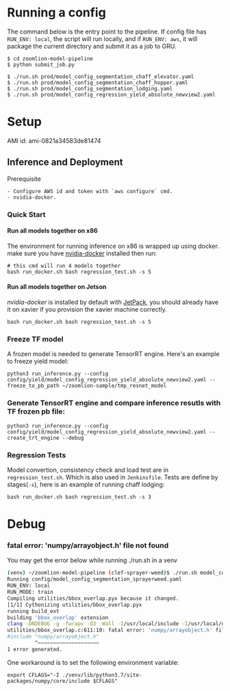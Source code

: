 # Running a config

The command below is the entry point to the pipeline. 
If config file has `RUN_ENV: local`, the script will run locally, and if `RUN_ENV: aws`, 
it will package the current  directory and submit it as a job to GRU.

```
$ cd zoomlion-model-pipeline
$ python submit_job.py 

$ ./run.sh prod/model_config_segmentation_chaff_elevator.yaml
$ ./run.sh prod/model_config_segmentation_chaff_hopper.yaml
$ ./run.sh prod/model_config_segmentation_lodging.yaml
$ ./run.sh prod/model_config_regression_yield_absolute_newview2.yaml
```

# Setup
AMI id: ami-0821a34583de81474



## Inference and Deployment

Prerequisite

    - Configure AWS id and token with `aws configure` cmd.
    - nvidia-docker.
    
### Quick Start

#### Run all models together on x86 

The environment for running inference on x86 is wrapped up using docker. make sure you have [nvidia-docker](https://github.com/NVIDIA/nvidia-docker) installed then run:
```
# this cmd will run 4 models together
bash run_docker.sh bash regression_test.sh -s 5
```


#### Run all models together on Jetson

*nvidia-docker* is installed by default with [JetPack](https://developer.nvidia.com/embedded/jetpack), you should already have it on xavier if you provision the xavier machine correctly.

```
bash run_docker.sh bash regression_test.sh -s 5
```


### Freeze TF model

A frozen model is needed to generate TensorRT engine. Here's an example to freeze yield model:

```
python3 run_inference.py --config config/yield/model_config_regression_yield_absolute_newview2.yaml --freeze_to_pb_path ~/zoomlion-sample/tmp_resnet_model
```

### Generate TensorRT engine and compare inference resutls with TF frozen pb file:

```
python3 run_inference.py --config config/yield/model_config_regression_yield_absolute_newview2.yaml --create_trt_engine --debug
```

### Regression Tests
Model convertion, consistency check and load test are in `regression_test.sh`. Which is also used in `Jenkinsfile`. Tests are define by stages(`-s`), here is an example of running chaff lodging:

```
bash run_docker.sh bash regression_test.sh -s 3
```

# Debug

###  fatal error: 'numpy/arrayobject.h' file not found

You may get the error below while running ./run.sh in a venv

```bash
(venv) ~/zoomlion-model-pipeline (clef-sprayer-weed)$ ./run.sh model_config_segmentation_sprayerweed.yaml 
Running config/model_config_segmentation_sprayerweed.yaml
RUN_ENV: local
RUN_MODE: train
Compiling utilities/bbox_overlap.pyx because it changed.
[1/1] Cythonizing utilities/bbox_overlap.pyx
running build_ext
building 'bbox_overlap' extension
clang -DNDEBUG -g -fwrapv -O3 -Wall -I/usr/local/include -I/usr/local/opt/openssl/include -I/usr/local/opt/sqlite/include -I/Users/suhabebugrara/zoomlion-model-pipeline/venv/include -I/usr/local/Cellar/python/3.7.3/Frameworks/Python.framework/Versions/3.7/include/python3.7m -c utilities/bbox_overlap.c -o build/temp.macosx-10.13-x86_64-3.7/utilities/bbox_overlap.o
utilities/bbox_overlap.c:611:10: fatal error: 'numpy/arrayobject.h' file not found
#include "numpy/arrayobject.h"
         ^~~~~~~~~~~~~~~~~~~~~
1 error generated.

```

One workaround is to set the following environment variable:
```
export CFLAGS="-I ./venv/lib/python3.7/site-packages/numpy/core/include $CFLAGS"
```
